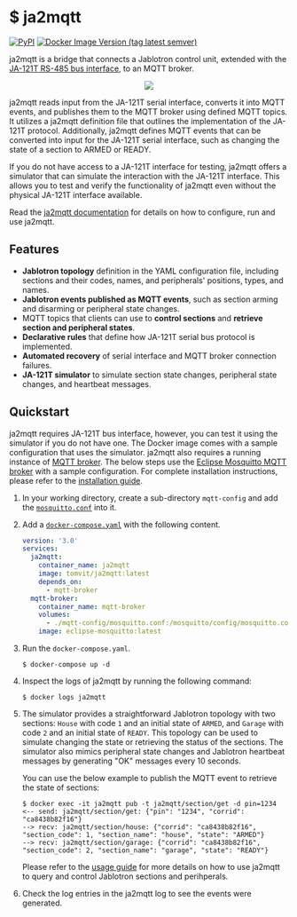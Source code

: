 # $ ja2mqtt

[![PyPI](https://img.shields.io/pypi/v/ja2mqtt?label=PyPI)](https://pypi.org/project/ja2mqtt/)
[![Docker Image Version (tag latest semver)](https://img.shields.io/docker/v/tomvit/ja2mqtt/latest?label=Docker)](https://hub.docker.com/r/tomvit/ja2mqtt/tags)

<!-- start elevator-pitch -->

ja2mqtt is a bridge that connects a Jablotron control unit, extended with the [JA-121T RS-485 bus interface](https://www.jablotron.com/en/produkt/rs-485-bus-interface-426/), to an MQTT broker.

<p align="center">
  <img src="https://docs.google.com/drawings/export/svg?id=1GINAM_3vBMGUWAl9Av3RNUfqQ2NBDTurdChcjQiTuOw" />
</p>

ja2mqtt reads input from the JA-121T serial interface, converts it into MQTT events, and publishes them to the MQTT broker using defined MQTT topics. It utilizes a ja2mqtt definition file that outlines the implementation of the JA-121T protocol. Additionally, ja2mqtt defines MQTT events that can be converted into input for the JA-121T serial interface, such as changing the state of a section to ARMED or READY.

<!-- end elevator-pitch -->

If you do not have access to a JA-121T interface for testing, ja2mqtt offers a simulator that can simulate the interaction with the JA-121T interface. This allows you to test and verify the functionality of ja2mqtt even without the physical JA-121T interface available.

Read the [ja2mqtt documentation](https://ja2mqtt.vitvar.com) for details on how to configure, run and use ja2mqtt.  

## Features

<!-- start features -->

* **Jablotron topology** definition in the YAML configuration file, including sections and their codes, names, and peripherals' positions, types, and names.
* **Jablotron events published as MQTT events**, such as section arming and disarming or peripheral state changes.
* MQTT topics that clients can use to **control sections** and **retrieve section and peripheral states**.
* **Declarative rules** that define how JA-121T serial bus protocol is implemented.
* **Automated recovery** of serial interface and MQTT broker connection failures.
* **JA-121T simulator** to simulate section state changes, peripheral state changes, and heartbeat messages.

<!-- end features -->

## Quickstart

<!-- start quickstart -->

ja2mqtt requires JA-121T bus interface, however, you can test it using the simulator if you do not have one. The Docker image comes with a sample configuration that uses the simulator. ja2mqtt also requires a running instance of [MQTT broker](https://mqtt.org/). The below steps use the [Eclipse Mosquitto MQTT broker](https://mosquitto.org/) with a sample configuration. For complete installation instructions, please refer to the [installation guide](https://ja2mqtt.vitvar.com/installation.html).

1. In your working directory, create a sub-directory `mqtt-config` and add the [`mosquitto.conf`](https://github.com/tomvit/ja2mqtt/tree/master/docker/mqtt-config/mosquitto.conf) into it.

1. Add a [`docker-compose.yaml`](https://github.com/tomvit/ja2mqtt/tree/master/docker/docker-compose.yaml) with the following content.

   ```yaml
   version: '3.0'
   services:
     ja2mqtt:
       container_name: ja2mqtt
       image: tomvit/ja2mqtt:latest
       depends_on:
         - mqtt-broker
     mqtt-broker:
       container_name: mqtt-broker
       volumes:
         - ./mqtt-config/mosquitto.conf:/mosquitto/config/mosquitto.conf
       image: eclipse-mosquitto:latest
   ```

1. Run the `docker-compose.yaml`.

   ```
   $ docker-compose up -d
   ```

2. Inspect the logs of ja2mqtt by running the following command:

   ```
   $ docker logs ja2mqtt
   ```

3. The simulator provides a straightforward Jablotron topology with two sections: `House` with code `1` and an initial state of `ARMED`, and `Garage` with code `2` and an initial state of `READY`. This topology can be used to simulate changing the state or retrieving the status of the sections. The simulator also mimics peripheral state changes and Jablotron heartbeat messages by generating "OK" messages every 10 seconds.

   You can use the below example to publish the MQTT event to retrieve the state of sections:

   ```
   $ docker exec -it ja2mqtt pub -t ja2mqtt/section/get -d pin=1234
   <-- send: ja2mqtt/section/get: {"pin": "1234", "corrid": "ca8438b82f16"}
   --> recv: ja2mqtt/section/house: {"corrid": "ca8438b82f16", "section_code": 1, "section_name": "house", "state": "ARMED"}
   --> recv: ja2mqtt/section/garage: {"corrid": "ca8438b82f16", "section_code": 2, "section_name": "garage", "state": "READY"}   
   ```

   Please refer to the [usage guide](https://ja2mqtt.vitvar.com/usage.html) for more details on how to use ja2mqtt to query and control Jablotron sections and perihperals.


4. Check the log entries in the ja2mqtt log to see the events were generated.

<!-- end quickstart -->
